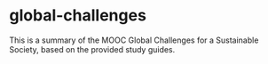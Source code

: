 # global-challenges
This is a summary of the MOOC Global Challenges for a Sustainable Society, based on the provided study guides.
